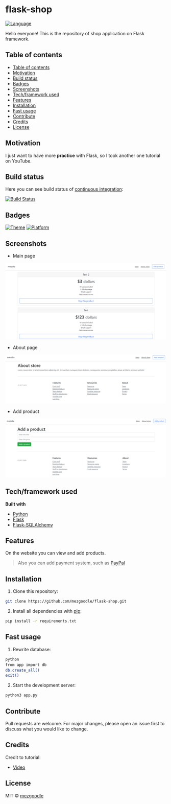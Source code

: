 # flask-shop

[![Language](https://img.shields.io/badge/language-python-brightgreen?style=flat-square)](https://www.python.org/)

Hello everyone! This is the repository of shop application on Flask framework.

## Table of contents

- [Table of contents](#table-of-contents)
- [Motivation](#motivation)
- [Build status](#build-status)
- [Badges](#badges)
- [Screenshots](#screenshots)
- [Tech/framework used](#techframework-used)
- [Features](#features)
- [Installation](#installation)
- [Fast usage](#fast-usage)
- [Contribute](#contribute)
- [Credits](#credits)
- [License](#license)

## Motivation

I just want to have more **practice** with Flask, so I took another one tutorial on YouTube.

## Build status

Here you can see build status of [continuous integration](https://en.wikipedia.org/wiki/Continuous_integration):

[![Build Status](https://travis-ci.com/mezgoodle/flask-shop.svg?branch=master)](https://travis-ci.com/mezgoodle/flask-shop)

## Badges

[![Theme](https://img.shields.io/badge/Theme-Shop-brightgreen?style=flat-square)](https://www.google.com/search?q=django+shop&rlz=1C1CHZO_ukUA900UA900&oq=django+shop&aqs=chrome..69i57j0l5j69i60l2.2903j1j7&sourceid=chrome&ie=UTF-8)
[![Platform](https://img.shields.io/badge/Platform-Flask-brightgreen?style=flat-square)](https://www.djangoproject.com/)
 
## Screenshots

- Main page

![Screenshot 1](https://raw.githubusercontent.com/mezgoodle/images/master/flask-shop1.png)

- About page

![Screenshot 2](https://raw.githubusercontent.com/mezgoodle/images/master/flask-shop2.png)

- Add product

![Screenshot 3](https://raw.githubusercontent.com/mezgoodle/images/master/flask-shop3.png)


## Tech/framework used

**Built with**

- [Python](https://www.python.org/)
- [Flask](https://flask.palletsprojects.com/en/1.1.x/)
- [Flask-SQLAlchemy](https://flask-sqlalchemy.palletsprojects.com/en/2.x/)

## Features

On the website you can view and add products.

> Also you can add payment system, such as [PayPal](https://developer.paypal.com/demo/checkout/#/pattern/client)

## Installation

1. Clone this repository:

```bash
git clone https://github.com/mezgoodle/flask-shop.git
```

2. Install all dependencies with [pip](https://pip.pypa.io/en/stable/):

```bash
pip install -r requirements.txt
```

## Fast usage

1. Rewrite database:

```bash
python
from app import db
db.create_all()
exit()
```

2. Start the development server:

```bash
python3 app.py
```

## Contribute

Pull requests are welcome. For major changes, please open an issue first to discuss what you would like to change.

## Credits

Credit to tutorial:

- [Video](https://www.youtube.com/watch?v=759C2p3CAA4)

## License

MIT © [mezgoodle](https://github.com/mezgoodle)
